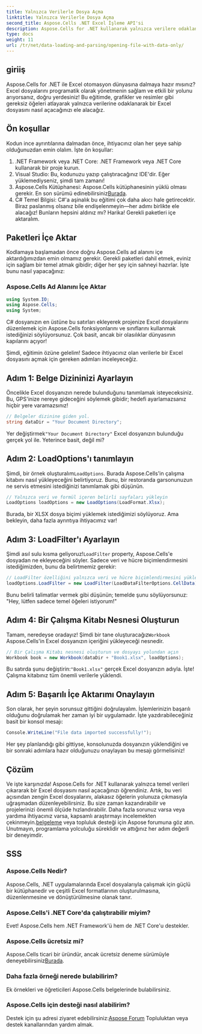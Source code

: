```yaml
---
title: Yalnızca Verilerle Dosya Açma
linktitle: Yalnızca Verilerle Dosya Açma
second_title: Aspose.Cells .NET Excel İşleme API'si
description: Aspose.Cells for .NET kullanarak yalnızca verilere odaklanarak Excel dosyalarını nasıl açacağınızı öğrenin. .NET geliştiricilerinin Excel işlemlerini kolaylaştırması için basit bir kılavuz.
type: docs
weight: 11
url: /tr/net/data-loading-and-parsing/opening-file-with-data-only/
---
```

## giriiş
Aspose.Cells for .NET ile Excel otomasyon dünyasına dalmaya hazır mısınız? Excel dosyalarını programatik olarak yönetmenin sağlam ve etkili bir yolunu arıyorsanız, doğru yerdesiniz! Bu eğitimde, grafikler ve resimler gibi gereksiz öğeleri atlayarak yalnızca verilerine odaklanarak bir Excel dosyasını nasıl açacağınızı ele alacağız.
## Ön koşullar
Kodun ince ayrıntılarına dalmadan önce, ihtiyacınız olan her şeye sahip olduğunuzdan emin olalım. İşte ön koşullar:
1. .NET Framework veya .NET Core: .NET Framework veya .NET Core kullanarak bir proje kurun.
2. Visual Studio: Bu, kodunuzu yazıp çalıştıracağınız IDE'dir. Eğer yüklemediyseniz, şimdi tam zamanı!
3.  Aspose.Cells Kütüphanesi: Aspose.Cells kütüphanesinin yüklü olması gerekir. En son sürümü edinebilirsiniz[Burada](https://releases.aspose.com/cells/net/).
4. C# Temel Bilgisi: C#'a aşinalık bu eğitimi çok daha akıcı hale getirecektir. Biraz paslanmış olsanız bile endişelenmeyin—her adımı birlikte ele alacağız!
Bunların hepsini aldınız mı? Harika! Gerekli paketleri içe aktaralım.
## Paketleri İçe Aktar
Kodlamaya başlamadan önce doğru Aspose.Cells ad alanını içe aktardığımızdan emin olmamız gerekir. Gerekli paketleri dahil etmek, eviniz için sağlam bir temel atmak gibidir; diğer her şey için sahneyi hazırlar. İşte bunu nasıl yapacağınız:
### Aspose.Cells Ad Alanını İçe Aktar
```csharp
using System.IO;
using Aspose.Cells;
using System;
```
C# dosyanızın en üstüne bu satırları ekleyerek projenize Excel dosyalarını düzenlemek için Aspose.Cells fonksiyonlarını ve sınıflarını kullanmak istediğinizi söylüyorsunuz. Çok basit, ancak bir olasılıklar dünyasının kapılarını açıyor!

Şimdi, eğitimin özüne gelelim! Sadece ihtiyacınız olan verilerle bir Excel dosyasını açmak için gereken adımları inceleyeceğiz.
## Adım 1: Belge Dizininizi Ayarlayın
Öncelikle Excel dosyanızın nerede bulunduğunu tanımlamak isteyeceksiniz. Bu, GPS'inize nereye gideceğini söylemek gibidir; hedefi ayarlamazsanız hiçbir yere varamazsınız!
```csharp
// Belgeler dizinine giden yol.
string dataDir = "Your Document Directory";
```
 Yer değiştirmek`"Your Document Directory"` Excel dosyanızın bulunduğu gerçek yol ile. Yeterince basit, değil mi? 
## Adım 2: LoadOptions'ı tanımlayın
 Şimdi, bir örnek oluşturalım`LoadOptions`. Burada Aspose.Cells'in çalışma kitabını nasıl yükleyeceğini belirtiyoruz. Bunu, bir restoranda garsonunuzun ne servis etmesini istediğinizi tanımlamak gibi düşünün.
```csharp
// Yalnızca veri ve formül içeren belirli sayfaları yükleyin
LoadOptions loadOptions = new LoadOptions(LoadFormat.Xlsx);
```
Burada, bir XLSX dosya biçimi yüklemek istediğimizi söylüyoruz. Ama bekleyin, daha fazla ayrıntıya ihtiyacımız var!
## Adım 3: LoadFilter'ı Ayarlayın
 Şimdi asıl sulu kısma geliyoruz!`LoadFilter` property, Aspose.Cells'e dosyadan ne ekleyeceğini söyler. Sadece veri ve hücre biçimlendirmesini istediğimizden, bunu da belirtmemiz gerekir:
```csharp
// LoadFilter özelliğini yalnızca veri ve hücre biçimlendirmesini yükleyecek şekilde ayarlayın
loadOptions.LoadFilter = new LoadFilter(LoadDataFilterOptions.CellData);
```
Bunu belirli talimatlar vermek gibi düşünün; temelde şunu söylüyorsunuz: "Hey, lütfen sadece temel öğeleri istiyorum!"
## Adım 4: Bir Çalışma Kitabı Nesnesi Oluşturun
 Tamam, neredeyse oradayız! Şimdi bir tane oluşturacağız`Workbook` Aspose.Cells'in Excel dosyanızın içeriğini yükleyeceği nesnedir.
```csharp
// Bir Çalışma Kitabı nesnesi oluşturun ve dosyayı yolundan açın
Workbook book = new Workbook(dataDir + "Book1.xlsx", loadOptions);
```
 Bu satırda şunu değiştirin:`"Book1.xlsx"` gerçek Excel dosyanızın adıyla. İşte! Çalışma kitabınız tüm önemli verilerle yüklendi.
## Adım 5: Başarılı İçe Aktarımı Onaylayın
Son olarak, her şeyin sorunsuz gittiğini doğrulayalım. İşlemlerinizin başarılı olduğunu doğrulamak her zaman iyi bir uygulamadır. İşte yazdırabileceğiniz basit bir konsol mesajı:
```csharp
Console.WriteLine("File data imported successfully!");
```
Her şey planlandığı gibi gittiyse, konsolunuzda dosyanızın yüklendiğini ve bir sonraki adımlara hazır olduğunuzu onaylayan bu mesajı görmelisiniz!
## Çözüm
Ve işte karşınızda! Aspose.Cells for .NET kullanarak yalnızca temel verileri çıkararak bir Excel dosyasını nasıl açacağınızı öğrendiniz. Artık, bu veri açısından zengin Excel dosyalarını, alakasız öğelerin yolunuza çıkmasıyla uğraşmadan düzenleyebilirsiniz. Bu size zaman kazandırabilir ve projelerinizi önemli ölçüde hızlandırabilir.
 Daha fazla sorunuz varsa veya yardıma ihtiyacınız varsa, kapsamlı araştırmayı incelemekten çekinmeyin.[belgeleme](https://reference.aspose.com/cells/net/) veya topluluk desteği için Aspose forumuna göz atın. Unutmayın, programlama yolculuğu süreklidir ve attığınız her adım değerli bir deneyimdir.
## SSS
### Aspose.Cells Nedir?
Aspose.Cells, .NET uygulamalarında Excel dosyalarıyla çalışmak için güçlü bir kütüphanedir ve çeşitli Excel formatlarının oluşturulmasına, düzenlenmesine ve dönüştürülmesine olanak tanır.
### Aspose.Cells'i .NET Core'da çalıştırabilir miyim?
Evet! Aspose.Cells hem .NET Framework'ü hem de .NET Core'u destekler.
### Aspose.Cells ücretsiz mi?
 Aspose.Cells ticari bir üründür, ancak ücretsiz deneme sürümüyle deneyebilirsiniz[Burada](https://releases.aspose.com/).
### Daha fazla örneği nerede bulabilirim?
Ek örnekleri ve öğreticileri Aspose.Cells belgelerinde bulabilirsiniz.
### Aspose.Cells için desteği nasıl alabilirim?
 Destek için şu adresi ziyaret edebilirsiniz:[Aspose Forum](https://forum.aspose.com/c/cells/9) Topluluktan veya destek kanallarından yardım almak.